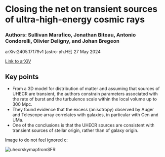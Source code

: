 # Closing the net on transient sources of ultra-high-energy cosmic rays
### Authors: Sullivan Marafico, Jonathan Biteau, Antonio Condorelli, Olivier Deligny, and Johan Bregeon

arXiv:2405.17179v1 [astro-ph.HE] 27 May 2024

[Link to arXiV](https://arxiv.org/abs/2405.17179)

## Key points

- From a 3D model for distribution of matter and assuming that sources of UHECR are transient, the authors constrain parameters associated with the rate of burst and the turbulence scale within the local volume up to 300 Mpc.
- They found evidence that the excess (anisotropy) observed by Auger and Telescope array correlates with galaxies, in particular with Cen and UMa.
- One of the conclusions is that the UHECR sources are consistent with transient sources of stellar origin, rather than of galaxy origin.

Image to do not feel ignored c:


![uhecrskymapfromSFR](https://github.com/LHAASO-SJTU/Paper-Discussion/assets/63770420/ee130544-b784-4bcf-a681-212b5d4c40e5)
